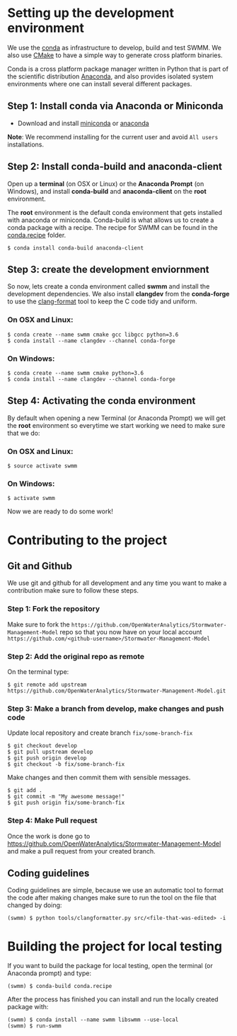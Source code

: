 # Setting up the development environment

We use the [conda](https://conda.io/docs/user-guide/getting-started.html) as
infrastructure to develop, build and test SWMM. We also use [CMake](https://cmake.org/)
to have a simple way to generate cross platform binaries.

Conda is a cross platform package manager written in Python that is part of the
scientific distribution [Anaconda](https://www.continuum.io/what-is-anaconda),
and also provides isolated system environments where one can install several
different packages.

## Step 1: Install conda via Anaconda or Miniconda

- Download and install [miniconda](https://conda.io/miniconda.html) or
[anaconda](https://www.continuum.io/downloads)

**Note**: We recommend installing for the current user and avoid `All users`
installations.

## Step 2: Install conda-build and anaconda-client

Open up a **terminal** (on OSX or Linux) or the **Anaconda Prompt**
(on Windows), and install **conda-build** and **anaconda-client** on the
**root** environment.

The **root** environment is the default conda environment that gets installed
with anaconda or miniconda. Conda-build is what allows us to create a conda
package with a recipe. The recipe for SWMM can be found in the
[conda.recipe](https://github.com/OpenWaterAnalytics/Stormwater-Management-Model/tree/develop/conda.recipe)
folder.

```
$ conda install conda-build anaconda-client
```

## Step 3: create the development enviornment

So now, lets create a conda environment called **swmm** and install the
development dependencies. We also install **clangdev** from the **conda-forge**
to use the [clang-format](https://clang.llvm.org/docs/ClangFormat.html) tool
to keep the C code tidy and uniform.

### On OSX and Linux:

```
$ conda create --name swmm cmake gcc libgcc python=3.6
$ conda install --name clangdev --channel conda-forge
```

### On Windows:

```
$ conda create --name swmm cmake python=3.6
$ conda install --name clangdev --channel conda-forge
```

## Step 4: Activating the conda environment

By default when opening a new Terminal (or Anaconda Prompt) we will get the
**root** environment so everytime we start working we need to make sure that
we do:

### On OSX and Linux:

```
$ source activate swmm
```

### On Windows:

```
$ activate swmm
```

Now we are ready to do some work!


# Contributing to the project

## Git and Github

We use git and github for all development and any time you want to make a
contribution make sure to follow these steps.

### Step 1: Fork the repository
Make sure to fork the `https://github.com/OpenWaterAnalytics/Stormwater-Management-Model`
repo so that you now have on your local account `https://github.com/<github-username>/Stormwater-Management-Model`

### Step 2: Add the original repo as remote

On the terminal type:
```
$ git remote add upstream https://github.com/OpenWaterAnalytics/Stormwater-Management-Model.git
```

### Step 3: Make a branch from develop, make changes and push code

Update local repository and create branch `fix/some-branch-fix`

```
$ git checkout develop
$ git pull upstream develop
$ git push origin develop
$ git checkout -b fix/some-branch-fix
```

Make changes and then commit them with sensible messages.

```
$ git add .
$ git commit -m "My awesome message!"
$ git push origin fix/some-branch-fix
```

### Step 4: Make Pull request

Once the work is done go to https://github.com/OpenWaterAnalytics/Stormwater-Management-Model
and make a pull request from your created branch.


## Coding guidelines

Coding guidelines are simple, because we use an automatic tool to format the
code after making changes make sure to run the tool on the file that changed
by doing:

```
(swmm) $ python tools/clangformatter.py src/<file-that-was-edited> -i
```


# Building the project for local testing

If you want to build the package for local testing, open the terminal
(or Anaconda prompt) and type:

```
(swmm) $ conda-build conda.recipe
```

After the process has finished you can install and run the locally created
package with:

```
(swmm) $ conda install --name swmm libswmm --use-local
(swmm) $ run-swmm
```

